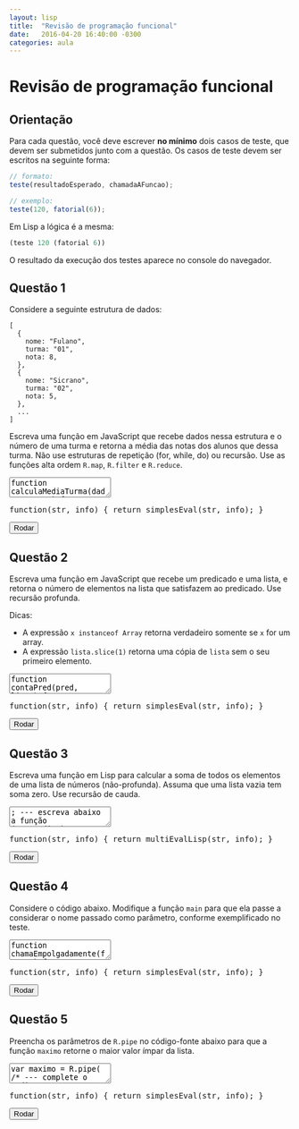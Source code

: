 ```yaml
---
layout: lisp
title:  "Revisão de programação funcional"
date:   2016-04-20 16:40:00 -0300
categories: aula
---
```


<script type="text/javascript">
    window.apostila = "revisao-funcional";
</script>

# Revisão de programação funcional

## Orientação

Para cada questão, você deve escrever **no mínimo** dois casos de teste, que devem ser submetidos junto com a questão. Os casos de teste devem ser escritos na seguinte forma:

```javascript
// formato:
teste(resultadoEsperado, chamadaAFuncao);

// exemplo:
teste(120, fatorial(6));
```

Em Lisp a lógica é a mesma:

```lisp
(teste 120 (fatorial 6))
```

O resultado da execução dos testes aparece no console do navegador.

## Questão 1

Considere a seguinte estrutura de dados:

```
[
  {
    nome: "Fulano",
    turma: "01",
    nota: 8,
  },
  {
    nome: "Sicrano",
    turma: "02",
    nota: 5,
  },
  ...
]
```

Escreva uma função em JavaScript que recebe dados nessa estrutura e o número de uma turma e retorna a média das notas dos alunos que dessa turma. Não use estruturas de repetição (for, while, do) ou recursão. Use as funções alta ordem `R.map`, `R.filter` e `R.reduce`.

<div class="lesson">
<textarea class="code">
function calculaMediaTurma(dados, turma) {
  // --- aqui vem sua implementação
  seuCodigo;
  // ---
}
// testes
teste(8, calculaMediaTurma([{nome: "A", turma: "1", nota: 8}], "1"));
// --- acrescente aqui os seus testes
seuCodigo;
</textarea>
<div class="output"></div>
<div class="output"></div>
<pre class="verifier">function(str, info) { return simplesEval(str, info); }</pre>
<button class="go">Rodar</button>
</div>

## Questão 2

Escreva uma função em JavaScript que recebe um predicado e uma lista, e retorna o número de elementos na lista que satisfazem ao predicado. Use recursão profunda.

Dicas:

- A expressão `x instanceof Array` retorna verdadeiro somente se `x` for um array.
- A expressão `lista.slice(1)` retorna uma cópia de `lista` sem o seu primeiro elemento.

<div class="lesson">
<textarea class="code lang-javascript">
function contaPred(pred, lista) {
  // --- aqui vem sua implementação
  seuCodigo;
  // ---
}
// testes
teste(3, contaPred(x => x % 2 == 1, [1, [6, 3, [5]]]));
// --- escreva pelo menos mais dois casos de teste
seuCodigo;
</textarea>
<div class="output"></div>
<div class="output"></div>
<pre class="verifier">function(str, info) { return simplesEval(str, info); }</pre>
<button class="go">Rodar</button>
</div>

## Questão 3

Escreva uma função em Lisp para calcular a soma de todos os elementos de uma lista de números (não-profunda). Assuma que uma lista vazia tem soma zero. Use recursão de cauda.

<div class="lesson">
<textarea class="code lang-commonlisp">
; --- escreva abaixo a função
(seu-codigo)
; --- testes
(teste 6 (soma '(1 2 3)))
; --- escreva abaixo pelo menos 2 testes adicionais
(seu-codigo)
</textarea>
<div class="output"></div>
<div class="output"></div>
<pre class="verifier">function(str, info) { return multiEvalLisp(str, info); }</pre>
<button class="go">Rodar</button>
</div>

## Questão 4

Considere o código abaixo. Modifique a função `main` para que ela passe a considerar o nome passado como parâmetro, conforme exemplificado no teste.

<div class="lesson">
<textarea class="code lang-javascript">
function chamaEmpolgadamente(funcao) {
  return funcao() + "!!!";
}
function cumprimento(nome) {
  return "Alo, " + nome;
}
function main(nome) {
  return chamaEmpolgadamente(
  /* --- modifique esta função */
    cumprimento
  /* --- */
  );
}
// testes
teste("Alo, mundo!!!", main("mundo"));
// --- adicione pelo menos 2 testes
seuCodigo;
</textarea>
<div class="output"></div>
<div class="output"></div>
<pre class="verifier">function(str, info) { return simplesEval(str, info); }</pre>
<button class="go">Rodar</button>
</div>

## Questão 5

Preencha os parâmetros de `R.pipe` no código-fonte abaixo para que a função `maximo` retorne o maior valor ímpar da lista. 

<div class="lesson">
<textarea class="code">
var maximo = R.pipe(
/* --- complete o codigo */

/* --- */
);
// testes
teste(3, maximo([1, 2, 3, 4]));
</textarea>
<div class="output"></div>
<div class="output"></div>
<pre class="verifier">function(str, info) { return simplesEval(str, info); }</pre>
<button class="go">Rodar</button>
</div>




